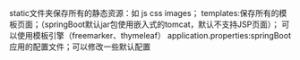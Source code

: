 static文件夹保存所有的静态资源：如 js css images；
templates:保存所有的模板页面；（springBoot默认jar包使用嵌入式的tomcat，默认不支持JSP页面）；
可以使用模板引擎（freemarker、thymeleaf）
application.properties:springBoot应用的配置文件；可以修改一些默认配置
